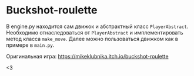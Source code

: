 ﻿# Buckshot-roulette

В engine.py находится сам движок и абстрактный класс ```PlayerAbstract```.
Необходимо отнаследоваться от ```PlayerAbstract``` и имплементировать метод класса ```make_move```.
Далее можно пользоваться движком как в примере в ```main.py```.

Оригинальная игра: https://mikeklubnika.itch.io/buckshot-roulette

<3
